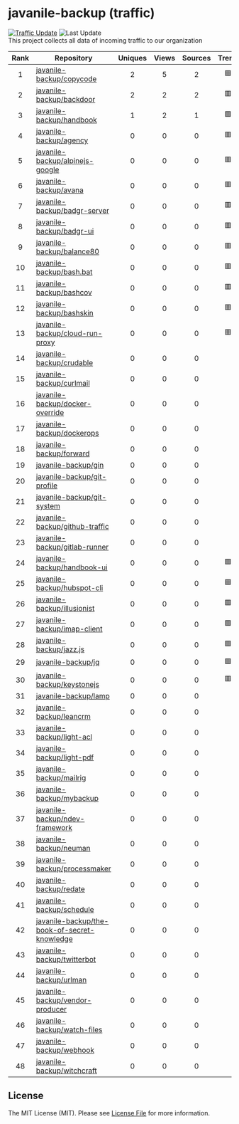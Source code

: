 # javanile-backup (traffic)
[![Traffic Update](https://github.com/javanile/github-traffic/actions/workflows/update.yml/badge.svg)](https://github.com/javanile/github-traffic/actions/workflows/update.yml)
![Last Update](https://img.shields.io/badge/Last%20Update-2022--12--18%2008%3A24%3A19%20UTC-blue)  
This project collects all data of incoming traffic to our organization  

| Rank | Repository | Uniques | Views | Sources | Trend |
|:----:|------------|:-----:|:-------:|:-------:|:-----:|
| 1 | [javanile-backup/copycode](https://github.com/javanile-backup/copycode) | 2 | 5 | 2 | 🟩 |
| 2 | [javanile-backup/backdoor](https://github.com/javanile-backup/backdoor) | 2 | 2 | 2 | 🟥 |
| 3 | [javanile-backup/handbook](https://github.com/javanile-backup/handbook) | 1 | 2 | 1 | 🟩 |
| 4 | [javanile-backup/agency](https://github.com/javanile-backup/agency) | 0 | 0 | 0 | 🟥 |
| 5 | [javanile-backup/alpinejs-google](https://github.com/javanile-backup/alpinejs-google) | 0 | 0 | 0 | 🟥 |
| 6 | [javanile-backup/avana](https://github.com/javanile-backup/avana) | 0 | 0 | 0 | 🟥 |
| 7 | [javanile-backup/badgr-server](https://github.com/javanile-backup/badgr-server) | 0 | 0 | 0 | 🟥 |
| 8 | [javanile-backup/badgr-ui](https://github.com/javanile-backup/badgr-ui) | 0 | 0 | 0 | 🟥 |
| 9 | [javanile-backup/balance80](https://github.com/javanile-backup/balance80) | 0 | 0 | 0 | 🟥 |
| 10 | [javanile-backup/bash.bat](https://github.com/javanile-backup/bash.bat) | 0 | 0 | 0 | 🟥 |
| 11 | [javanile-backup/bashcov](https://github.com/javanile-backup/bashcov) | 0 | 0 | 0 | 🟥 |
| 12 | [javanile-backup/bashskin](https://github.com/javanile-backup/bashskin) | 0 | 0 | 0 | 🟥 |
| 13 | [javanile-backup/cloud-run-proxy](https://github.com/javanile-backup/cloud-run-proxy) | 0 | 0 | 0 | 🟥 |
| 14 | [javanile-backup/crudable](https://github.com/javanile-backup/crudable) | 0 | 0 | 0 |  |
| 15 | [javanile-backup/curlmail](https://github.com/javanile-backup/curlmail) | 0 | 0 | 0 |  |
| 16 | [javanile-backup/docker-override](https://github.com/javanile-backup/docker-override) | 0 | 0 | 0 |  |
| 17 | [javanile-backup/dockerops](https://github.com/javanile-backup/dockerops) | 0 | 0 | 0 |  |
| 18 | [javanile-backup/forward](https://github.com/javanile-backup/forward) | 0 | 0 | 0 |  |
| 19 | [javanile-backup/gin](https://github.com/javanile-backup/gin) | 0 | 0 | 0 |  |
| 20 | [javanile-backup/git-profile](https://github.com/javanile-backup/git-profile) | 0 | 0 | 0 |  |
| 21 | [javanile-backup/git-system](https://github.com/javanile-backup/git-system) | 0 | 0 | 0 |  |
| 22 | [javanile-backup/github-traffic](https://github.com/javanile-backup/github-traffic) | 0 | 0 | 0 |  |
| 23 | [javanile-backup/gitlab-runner](https://github.com/javanile-backup/gitlab-runner) | 0 | 0 | 0 |  |
| 24 | [javanile-backup/handbook-ui](https://github.com/javanile-backup/handbook-ui) | 0 | 0 | 0 | 🟩 |
| 25 | [javanile-backup/hubspot-cli](https://github.com/javanile-backup/hubspot-cli) | 0 | 0 | 0 | 🟩 |
| 26 | [javanile-backup/illusionist](https://github.com/javanile-backup/illusionist) | 0 | 0 | 0 | 🟩 |
| 27 | [javanile-backup/imap-client](https://github.com/javanile-backup/imap-client) | 0 | 0 | 0 | 🟩 |
| 28 | [javanile-backup/jazz.js](https://github.com/javanile-backup/jazz.js) | 0 | 0 | 0 | 🟩 |
| 29 | [javanile-backup/jq](https://github.com/javanile-backup/jq) | 0 | 0 | 0 | 🟩 |
| 30 | [javanile-backup/keystonejs](https://github.com/javanile-backup/keystonejs) | 0 | 0 | 0 | 🟥 |
| 31 | [javanile-backup/lamp](https://github.com/javanile-backup/lamp) | 0 | 0 | 0 |  |
| 32 | [javanile-backup/leancrm](https://github.com/javanile-backup/leancrm) | 0 | 0 | 0 |  |
| 33 | [javanile-backup/light-acl](https://github.com/javanile-backup/light-acl) | 0 | 0 | 0 |  |
| 34 | [javanile-backup/light-pdf](https://github.com/javanile-backup/light-pdf) | 0 | 0 | 0 |  |
| 35 | [javanile-backup/mailrig](https://github.com/javanile-backup/mailrig) | 0 | 0 | 0 |  |
| 36 | [javanile-backup/mybackup](https://github.com/javanile-backup/mybackup) | 0 | 0 | 0 |  |
| 37 | [javanile-backup/ndev-framework](https://github.com/javanile-backup/ndev-framework) | 0 | 0 | 0 |  |
| 38 | [javanile-backup/neuman](https://github.com/javanile-backup/neuman) | 0 | 0 | 0 |  |
| 39 | [javanile-backup/processmaker](https://github.com/javanile-backup/processmaker) | 0 | 0 | 0 |  |
| 40 | [javanile-backup/redate](https://github.com/javanile-backup/redate) | 0 | 0 | 0 |  |
| 41 | [javanile-backup/schedule](https://github.com/javanile-backup/schedule) | 0 | 0 | 0 |  |
| 42 | [javanile-backup/the-book-of-secret-knowledge](https://github.com/javanile-backup/the-book-of-secret-knowledge) | 0 | 0 | 0 |  |
| 43 | [javanile-backup/twitterbot](https://github.com/javanile-backup/twitterbot) | 0 | 0 | 0 |  |
| 44 | [javanile-backup/urlman](https://github.com/javanile-backup/urlman) | 0 | 0 | 0 |  |
| 45 | [javanile-backup/vendor-producer](https://github.com/javanile-backup/vendor-producer) | 0 | 0 | 0 |  |
| 46 | [javanile-backup/watch-files](https://github.com/javanile-backup/watch-files) | 0 | 0 | 0 |  |
| 47 | [javanile-backup/webhook](https://github.com/javanile-backup/webhook) | 0 | 0 | 0 |  |
| 48 | [javanile-backup/witchcraft](https://github.com/javanile-backup/witchcraft) | 0 | 0 | 0 |  |
## License
The MIT License (MIT). Please see [License File](LICENSE) for more information.

